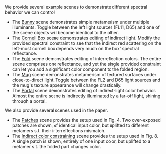 We provide several example scenes to demonstrate different spectral behavior we can control.

- The [Bunny](./bunny.json) scene demonstrates simple metamerism under multiple illuminants. Toggle between the left light sources (FL11, D65) and one of the scene objects will become identical to the other.
- The [Cornell Box](./cornell_box.json) scene demonstrates editing of indirect light. Modify the provided spectral constraint to see that the indirect red scattering on the left-most cornell box depends very much on the box' spectral reflectance.
- The [Fold](./fold.json) scene demonstrates editing of interreflection colors. The entire scene comprises one reflectance, and yet the single provided constraint can let you add a significant color component to the folded region.
- The [Mug](./mug.json) scene demonstrates metamerism of textured surfaces under close-to-direct light. Toggle between the FL2 and D65 light sources and the mug's texture appearance will change drastically.
- The [Portal](./portal.json) scene demonstrates editing of indirect-light color behavior. Almost the entire scene is indirectly illuminated by a far-off light, shining through a portal.

We also provide several scenes used in the paper.

- The [Patches](./paper_patches.json) scene provides the setup used in Fig. 4. Two over-exposed patches are shown, of identical input color, but uplifted to different metamers s.t. their interreflections mismatch.
- The [Indirect color constraining](./paper_indirect_color_constraining.json) scene provides the setup used in Fig. 8. A single patch is shown, entirely of one input color, but uplifted to a metamer s.t. the folded part changes color.